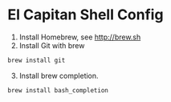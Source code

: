 # El Capitan Shell Config

1. Install Homebrew, see http://brew.sh
2. Install Git with brew
```sh
brew install git
```
3. Install brew completion.
```sh
brew install bash_completion
```
